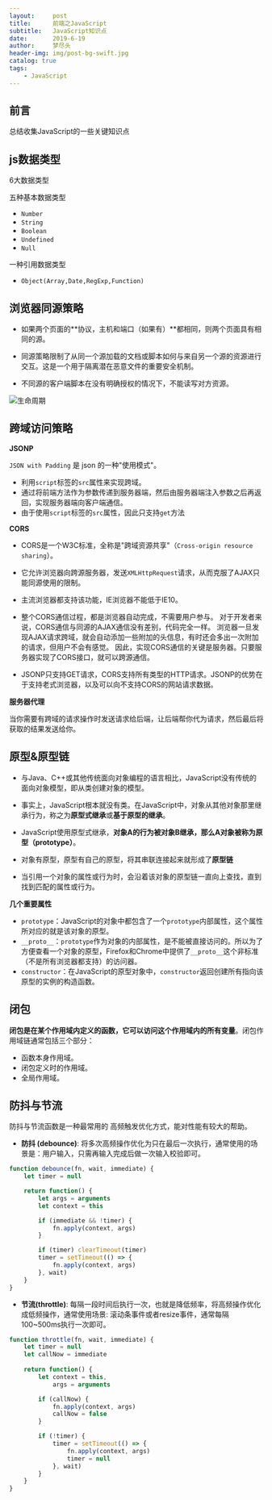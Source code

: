 ```yaml
---
layout:     post
title:      前端之JavaScript
subtitle:   JavaScript知识点
date:       2019-6-19
author:     梦尽头
header-img: img/post-bg-swift.jpg
catalog: true
tags:
    - JavaScript
---
```

## 前言
总结收集JavaScript的一些关键知识点

## js数据类型
6大数据类型

五种基本数据类型
- `Number`
- `String`
- `Boolean`
- `Undefined`
- `Null`

一种引用数据类型
- `Object(Array,Date,RegExp,Function)`

## 浏览器同源策略

- 如果两个页面的**协议，主机和端口（如果有）**都相同，则两个页面具有相同的源。

- 同源策略限制了从同一个源加载的文档或脚本如何与来自另一个源的资源进行交互。这是一个用于隔离潜在恶意文件的重要安全机制。

- 不同源的客户端脚本在没有明确授权的情况下，不能读写对方资源。

![生命周期](https://lzweife.github.io/img/JavaScript_0.jpg)

## 跨域访问策略

**JSONP**

`JSON with Padding` 是 json 的一种"使用模式"。
- 利用`script`标签的`src`属性来实现跨域。
- 通过将前端方法作为参数传递到服务器端，然后由服务器端注入参数之后再返回，实现服务器端向客户端通信。
- 由于使用`script`标签的`src`属性，因此只支持`get`方法

**CORS**

- CORS是一个W3C标准，全称是"跨域资源共享"（`Cross-origin resource sharing`）。

- 它允许浏览器向跨源服务器，发送`XMLHttpRequest`请求，从而克服了AJAX只能同源使用的限制。

- 主流浏览器都支持该功能，IE浏览器不能低于IE10。

- 整个CORS通信过程，都是浏览器自动完成，不需要用户参与。
对于开发者来说，CORS通信与同源的AJAX通信没有差别，代码完全一样。
浏览器一旦发现AJAX请求跨域，就会自动添加一些附加的头信息，有时还会多出一次附加的请求，但用户不会有感觉。
因此，实现CORS通信的关键是服务器。只要服务器实现了CORS接口，就可以跨源通信。

- JSONP只支持GET请求，CORS支持所有类型的HTTP请求。JSONP的优势在于支持老式浏览器，以及可以向不支持CORS的网站请求数据。

**服务器代理**

当你需要有跨域的请求操作时发送请求给后端，让后端帮你代为请求，然后最后将获取的结果发送给你。



## 原型&原型链
- 与Java、C++或其他传统面向对象编程的语言相比，JavaScript没有传统的面向对象模型，即从类创建对象的模型。

- 事实上，JavaScript根本就没有类。在JavaScript中，对象从其他对象那里继承行为，称之为**原型式继承**或**基于原型的继承**。

- JavaScript使用原型式继承，**对象A的行为被对象B继承，那么A对象被称为原型（prototype）**。

- 对象有原型，原型有自己的原型，将其串联连接起来就形成了**原型链**

- 当引用一个对象的属性或行为时，会沿着该对象的原型链一直向上查找，直到找到匹配的属性或行为。

**几个重要属性**

- `prototype`：JavaScript的对象中都包含了一个`prototype`内部属性，这个属性所对应的就是该对象的原型。
- `__proto__`：`prototype`作为对象的内部属性，是不能被直接访问的。所以为了方便查看一个对象的原型，Firefox和Chrome中提供了`__proto__`这个非标准（不是所有浏览器都支持）的访问器。
- `constructor`：在JavaScript的原型对象中，`constructor`返回创建所有指向该原型的实例的构造函数。

## 闭包
**闭包是在某个作用域内定义的函数，它可以访问这个作用域内的所有变量**。闭包作用域链通常包括三个部分：

- 函数本身作用域。
- 闭包定义时的作用域。
- 全局作用域。

## 防抖与节流

防抖与节流函数是一种最常用的 高频触发优化方式，能对性能有较大的帮助。
- **防抖 (debounce)**: 将多次高频操作优化为只在最后一次执行，通常使用的场景是：用户输入，只需再输入完成后做一次输入校验即可。

```JavaScript
function debounce(fn, wait, immediate) {
    let timer = null

    return function() {
        let args = arguments
        let context = this

        if (immediate && !timer) {
            fn.apply(context, args)
        }

        if (timer) clearTimeout(timer)
        timer = setTimeout(() => {
            fn.apply(context, args)
        }, wait)
    }
}
```
- **节流(throttle)**: 每隔一段时间后执行一次，也就是降低频率，将高频操作优化成低频操作，通常使用场景: 滚动条事件或者resize事件，通常每隔100~500ms执行一次即可。

```JavaScript
function throttle(fn, wait, immediate) {
    let timer = null
    let callNow = immediate
    
    return function() {
        let context = this,
            args = arguments

        if (callNow) {
            fn.apply(context, args)
            callNow = false
        }

        if (!timer) {
            timer = setTimeout(() => {
                fn.apply(context, args)
                timer = null
            }, wait)
        }
    }
}

```




